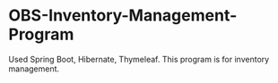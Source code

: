 # OBS-Inventory-Management-Program

Used Spring Boot, Hibernate, Thymeleaf.
This program is for inventory management.
